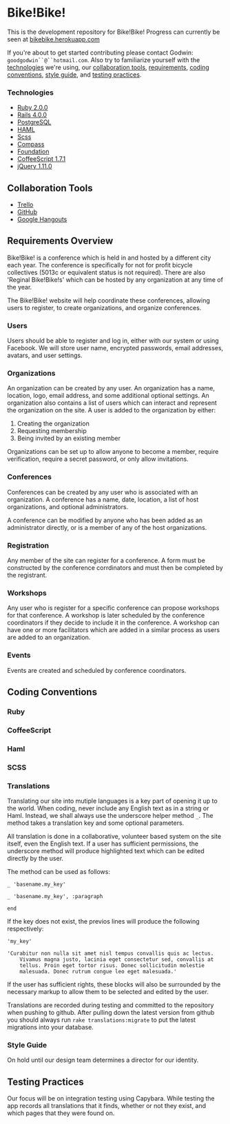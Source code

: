 Bike!Bike!
===========

This is the development repository for Bike!Bike! Progress can currently be seen at [bikebike.herokuapp.com](http://bikebike.herokuapp.com/)

If you're about to get started contributing please contact Godwin: `goodgodwin``@``hotmail.com`. Also try to familiarize yourself with the [technologies](#technologies) we're using, our [collaboration tools](#collaboration-tools), [requirements](#requirements-overview), [coding conventions](#coding-conventions), [style guide](#style-guide), and [testing practices](#testing-practices).

### Technologies ###

* [Ruby 2.0.0][1]
* [Rails 4.0.0][2]
* [PostgreSQL][3]
* [HAML][4]
* [Scss][7]
* [Compass][8]
* [Foundation][5]
* [CoffeeScript 1.7.1][6]
* [jQuery 1.11.0][9]

[1]: http://www.ruby-lang.org/en/
[2]: http://rubyonrails.org/
[3]: http://www.postgresql.org/
[4]: http://haml.info/
[5]: http://foundation.zurb.com/
[6]: http://coffeescript.org/
[7]: http://sass-lang.com/
[8]: http://compass-style.org/
[9]: http://jquery.com/


## Collaboration Tools ##

* [Trello][10]
* [GitHub][11]
* [Google Hangouts][12]

[10]: https://trello.com/b/X4TGKQ1L/rails-tasks
[11]: https://github.com/bikebike/BikeBike
[12]: http://www.google.com/+/learnmore/hangouts/


## Requirements Overview ##

Bike!Bike! is a conference which is held in and hosted by a different city each year. The conference is specifically for not for profit bicycle collectives (5013c or equivalent status is not required). There are also 'Reginal Bike!Bike!s' which can be hosted by any organization at any time of the year.

The Bike!Bike! website will help coordinate these conferences, allowing users to register, to create organizations, and organize conferences.

### Users ###
Users should be able to register and log in, either with our system or using Facebook. We will store user name, encrypted passwords, email addresses, avatars, and user settings.

### Organizations ###
An organization can be created by any user. An organization has a name, location, logo, email address, and some additional optional settings. An organization also contains a list of users which can interact and represent the organization on the site. A user is added to the organization by either:

1.	Creating the organization
2.	Requesting membership
3.	Being invited by an existing member

Organizations can be set up to allow anyone to become a member, require verification, require a secret password, or only allow invitations.

### Conferences ###

Conferences can be created by any user who is associated with an organization. A conference has a name, date, location, a list of host organizations, and optional administrators.

A conference can be modified by anyone who has been added as an administrator directly, or is a member of any of the host organizations.

### Registration ###
Any member of the site can register for a conference. A form must be constructed by the conference corrdinators and must then be completed by the registrant.

### Workshops ###
Any user who is register for a specific conference can propose workshops for that conference. A workshop is later scheduled by the conference coordinators if they decide to include it in the conference. A workshop can have one or more facilitators which are added in a similar process as users are added to an organization.


### Events ###
Events are created and scheduled by conference coordinators.


## Coding Conventions ##

### Ruby ###

### CoffeeScript ###

### Haml ###

### SCSS ###

### Translations ###

Translating our site into mutiple languages is a key part of opening it up to the world. When coding, never include any English text as in a string or Haml. Instead, we shall always use the underscore helper method `_`. The method takes a translation key and some optional parameters.

All translation is done in a collaborative, volunteer based system on the site itself, even the English text. If a user has sufficient permissions, the underscore method will produce highlighted text which can be edited directly by the user.

The method can be used as follows:

	_ 'basename.my_key'

	_ 'basename.my_key', :paragraph

	end

If the key does not exist, the previos lines will produce the following respectively:

	'my_key'
	
	'Curabitur non nulla sit amet nisl tempus convallis quis ac lectus.
		Vivamus magna justo, lacinia eget consectetur sed, convallis at
		tellus. Proin eget tortor risus. Donec sollicitudin molestie
		malesuada. Donec rutrum congue leo eget malesuada.'

If the user has sufficient rights, these blocks will also be surrounded by the necessary markup to allow them to be selected and edited by the user.

Translations are recorded during testing and committed to the repository when pushing to github. After pulling down the latest version from github you should always run `rake translations:migrate` to put the latest migrations into your database.

### Style Guide ###

On hold until our design team determines a director for our identity.


## Testing Practices ##

Our focus will be on integration testing using Capybara. While testing the app records all translations that it finds, whether or not they exist, and which pages that they were found on.
